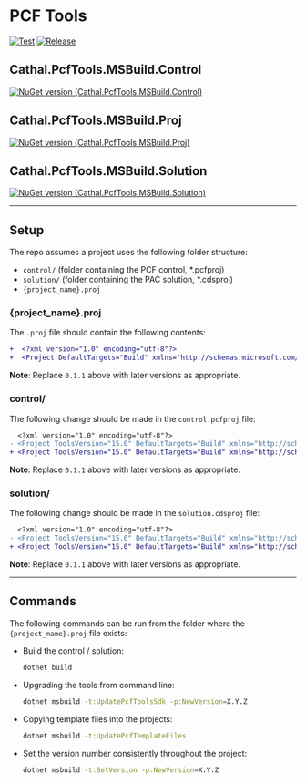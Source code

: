 # PCF Tools
[![Test](https://github.com/cathalnoonan/pcf-tools/actions/workflows/test.yml/badge.svg)](https://github.com/cathalnoonan/pcf-tools/actions/workflows/test.yml) [![Release](https://github.com/cathalnoonan/pcf-tools/actions/workflows/release.yml/badge.svg)](https://github.com/cathalnoonan/pcf-tools/actions/workflows/release.yml)

## Cathal.PcfTools.MSBuild.Control
[![NuGet version (Cathal.PcfTools.MSBuild.Control)](https://img.shields.io/nuget/v/Cathal.PcfTools.MSBuild.Control.svg?style=flat-square&label=NuGet:+Cathal.PcfTools.MSBuild.Control)](https://www.nuget.org/packages/Cathal.PcfTools.MSBuild.Control/)

## Cathal.PcfTools.MSBuild.Proj
[![NuGet version (Cathal.PcfTools.MSBuild.Proj)](https://img.shields.io/nuget/v/Cathal.PcfTools.MSBuild.Proj.svg?style=flat-square&label=NuGet:+Cathal.PcfTools.MSBuild.Proj)](https://www.nuget.org/packages/Cathal.PcfTools.MSBuild.Proj/)

## Cathal.PcfTools.MSBuild.Solution
[![NuGet version (Cathal.PcfTools.MSBuild.Solution)](https://img.shields.io/nuget/v/Cathal.PcfTools.MSBuild.Solution.svg?style=flat-square&label=NuGet:+Cathal.PcfTools.MSBuild.Solution)](https://www.nuget.org/packages/Cathal.PcfTools.MSBuild.Solution/)

---

## Setup

The repo assumes a project uses the following folder structure:
- `control/` (folder containing the PCF control, *.pcfproj)
- `solution/` (folder containing the PAC solution, *.cdsproj)
- `{project_name}.proj`

### {project_name}.proj

The `.proj` file should contain the following contents:

```diff
+  <?xml version="1.0" encoding="utf-8"?>
+  <Project DefaultTargets="Build" xmlns="http://schemas.microsoft.com/developer/msbuild/2003" Sdk="Cathal.PcfTools.MSBuild.Proj/0.1.1" />
```

**Note**: Replace `0.1.1` above with later versions as appropriate.

### control/

The following change should be made in the `control.pcfproj` file:

```diff
  <?xml version="1.0" encoding="utf-8"?>
- <Project ToolsVersion="15.0" DefaultTargets="Build" xmlns="http://schemas.microsoft.com/developer/msbuild/2003">
+ <Project ToolsVersion="15.0" DefaultTargets="Build" xmlns="http://schemas.microsoft.com/developer/msbuild/2003" Sdk="Cathal.PcfTools.MSBuild.Control/0.1.1">
```

**Note**: Replace `0.1.1` above with later versions as appropriate.

### solution/

The following change should be made in the `solution.cdsproj` file:

```diff
  <?xml version="1.0" encoding="utf-8"?>
- <Project ToolsVersion="15.0" DefaultTargets="Build" xmlns="http://schemas.microsoft.com/developer/msbuild/2003">
+ <Project ToolsVersion="15.0" DefaultTargets="Build" xmlns="http://schemas.microsoft.com/developer/msbuild/2003" Sdk="Cathal.PcfTools.MSBuild.Solution/0.1.1">
```

**Note**: Replace `0.1.1` above with later versions as appropriate.

---

## Commands

The following commands can be run from the folder where the `{project_name}.proj` file exists:

- Build the control / solution:
  ```bash
  dotnet build
  ```

- Upgrading the tools from command line:
  ```bash
  dotnet msbuild -t:UpdatePcfToolsSdk -p:NewVersion=X.Y.Z
  ```

- Copying template files into the projects:
  ```bash
  dotnet msbuild -t:UpdatePcfTemplateFiles
  ```

- Set the version number consistently throughout the project:
  ```bash
  dotnet msbuild -t:SetVersion -p:NewVersion=X.Y.Z
  ```

